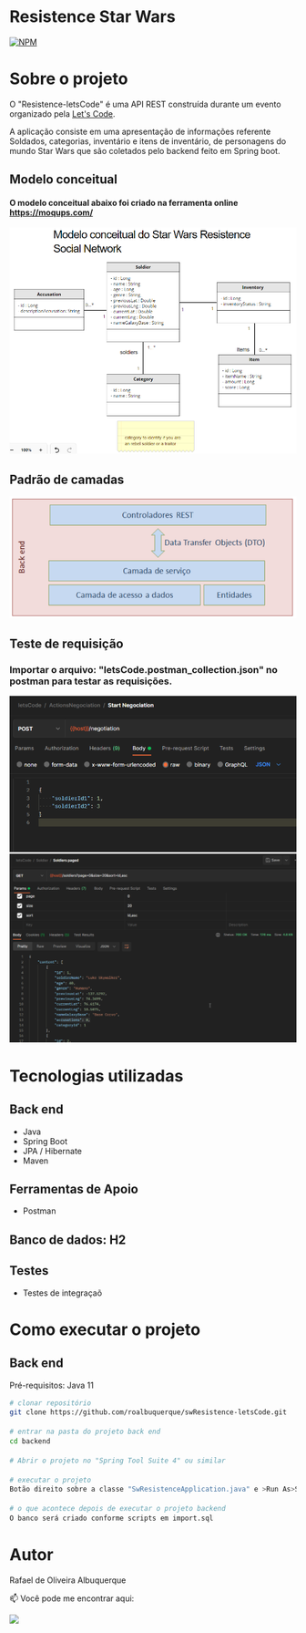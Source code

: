 # Resistence Star Wars 
[![NPM](https://img.shields.io/npm/l/react)](https://github.com/roalbuquerque/swResistence-letsCode/blob/master/LICENSE) 

# Sobre o projeto

O "Resistence-letsCode" é uma API REST construída durante um evento organizado pela [Let's Code](https://letscode.com.br/ "Site da Let's Code").

A aplicação consiste em uma apresentação de informações referente Soldados, categorias, inventário e itens de inventário, de personagens do mundo Star Wars que são coletados pelo backend feito em Spring boot. 

## Modelo conceitual
#### O modelo conceitual abaixo foi criado na ferramenta online https://moqups.com/
![Modelo Conceitual](https://github.com/roalbuquerque/swResistence-letsCode/blob/master/modelo.png)

## Padrão de camadas
![Padrão de Camadas](https://github.com/roalbuquerque/swResistence-letsCode/blob/master/padraoCamadas.png)

## Teste de requisição
### Importar o arquivo: "letsCode.postman_collection.json" no postman para testar as requisições.

![Teste de requisitção](https://github.com/roalbuquerque/swResistence-letsCode/blob/master/TestEndpoints1.png)
![Teste de requisitção](https://github.com/roalbuquerque/swResistence-letsCode/blob/master/TestEndpoints2.png)

# Tecnologias utilizadas
## Back end
- Java
- Spring Boot
- JPA / Hibernate
- Maven
## Ferramentas de Apoio
- Postman
## Banco de dados: H2
## Testes
  - Testes de integraçaõ
# Como executar o projeto

## Back end
Pré-requisitos: Java 11

```bash
# clonar repositório
git clone https://github.com/roalbuquerque/swResistence-letsCode.git

# entrar na pasta do projeto back end
cd backend

# Abrir o projeto no "Spring Tool Suite 4" ou similar

# executar o projeto
Botão direito sobre a classe "SwResistenceApplication.java" e >Run As>Spring Boot App

# o que acontece depois de executar o projeto backend
O banco será criado conforme scripts em import.sql

```

# Autor

Rafael de Oliveira Albuquerque

📫 Você pode me encontrar aqui:
<p align="left">
  <a href="https://www.linkedin.com/in/rafaeloliveiraalbuquerque/" alt="Linkedin">
  <img src="https://img.shields.io/badge/-Linkedin-0e76a8?style=flat-square&logo=Linkedin&logoColor=white&link=https://www.linkedin.com/in/rafaeloliveiraalbuquerque/" /></a>

